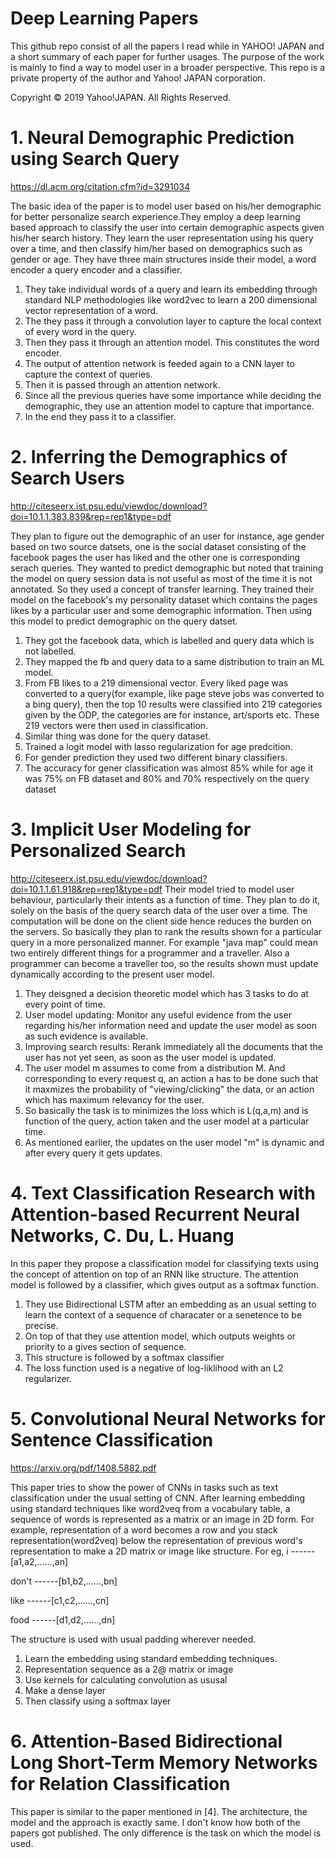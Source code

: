 # Deep Learning Papers 
This github repo consist of all the papers I read while in YAHOO! JAPAN and a short summary of each paper for further usages. The purpose of the work is mainly to find a way to model user in a broader perspective. This repo is a private property of the author and Yahoo! JAPAN corporation. 

Copyright © 2019 Yahoo!JAPAN. All Rights Reserved.


# 1. Neural Demographic Prediction using Search Query
https://dl.acm.org/citation.cfm?id=3291034

The basic idea of the paper is to model user based on his/her demographic for better personalize search experience.They employ a deep learning based approach to classify the user into certain demographic aspects given his/her search history. They learn the user representation using his query over a time, and then classify him/her based on demographics such as gender or age. They have three main structures inside their model, a word encoder a query encoder and a classifier.
1. They take individual words of a query and learn its embedding through standard NLP methodologies like word2vec to learn a 200 dimensional vector representation of a word.
2. The they pass it through a convolution layer to capture the local context of every word in the query.
3. Then they pass it through an attention model. This constitutes the word encoder.
4. The output of attention network is feeded again to a CNN layer to capture the context of queries.
5. Then it is passed through an attention network.
6. Since all the previous queries have some importance while deciding the demographic, they use an attention model to capture that importance.
7. In the end they pass it to a classifier.

# 2. Inferring the Demographics of Search Users
http://citeseerx.ist.psu.edu/viewdoc/download?doi=10.1.1.383.839&rep=rep1&type=pdf

They plan to figure out the demographic of an user for instance, age gender based on two source datsets, one is the social dataset consisting of the facebook pages the user has liked and the other one is corresponding serach queries. They wanted to predict demographic but noted that training the model on query session data is not useful as most of the time it is not annotated. So they used a concept of transfer learning. They trained their model on the facebook's my personality dataset which contains the pages likes by a particular user and some demographic information. Then using this model to predict demographic on the query datset.
1. They got the facebook data, which is labelled and query data which is not labelled.
2. They mapped the fb and query data to a same distribution to train an ML model.
3. From FB likes to  a 219 dimensional vector. Every liked page was converted to a query(for example, like page steve jobs was converted to a bing query), then the top 10 results were classified into 219 categories given by the ODP, the categories are for instance, art/sports etc. These 219 vectors were then used in classification.
4. Similar thing was done for the query dataset.
5. Trained a logit model with lasso regularization for age predcition.
6. For gender prediction they used two different binary classifiers.
7. The accuracy for gener classification was almost 85% while for age it was 75% on FB dataset and 80% and 70% respectively on the query dataset

# 3. Implicit User Modeling for Personalized Search
http://citeseerx.ist.psu.edu/viewdoc/download?doi=10.1.1.61.918&rep=rep1&type=pdf
Their model tried to model user behaviour, particularly their intents as a function of time. They plan to do it, solely on the basis of the query search data of the user over a time. The computation will be done on the client side hence reduces the burden on the servers. So basically they plan to rank the results shown for a particular query in a more personalized manner. For example "java map" could mean two entirely different things for a programmer and a traveller. Also a programmer can become a traveller too, so the results shown must update dynamically according to the present user model.
1. They deisgned a decision theoretic model which has 3 tasks to do at every point of time.
2. User model updating: Monitor any useful evidence from the user regarding
his/her information need and update the user model as soon as such
evidence is available.
3. Improving search results: Rerank immediately all the documents that the user has not yet seen, as soon
as the user model is updated.
4. The user model m assumes to come from a distribution M. And corresponding to every request q, an action a has to be done such that it maxmizes the probability of "viewing/clicking" the data, or an action which has maximum relevancy for the user.
5. So basically the task is to minimizes the loss which is L(q,a,m) and is function of the query, action taken and the user model at a particular time.
6. As mentioned earlier, the updates on the user model "m" is dynamic and after every query it gets updates.

# 4. Text Classification Research with Attention-based Recurrent Neural Networks, C. Du, L. Huang
In this paper they propose a classification model for classifying texts using the concept of attention on top of an RNN like structure. The attention model is followed by a classifier, which gives output as a softmax function.
1. They use Bidirectional LSTM after an embedding as an usual setting to learn the context of a sequence of characater or a senetence to be precise.
2. On top of that they use attention model, which outputs weights or priority to a gives section of sequence.
3. This structure is followed by a softmax classifier
4. The loss function used is a negative of log-liklihood with an L2 regularizer.

# 5. Convolutional Neural Networks for Sentence Classification
https://arxiv.org/pdf/1408.5882.pdf

This paper tries to show the power of CNNs in tasks such as text classification under the usual setting of CNN. After learning embedding using standard techniques like word2veq from a vocabulary table, a sequence of words is represented as a matrix or an image in 2D form. For example, representation of a word becomes a row and you stack representation(word2veq) below the representation of previous word's representation to make a 2D matrix or image like structure. 
For eg, 
i     ------[a1,a2,......,an]

don't ------[b1,b2,......,bn]

like  ------[c1,c2,......,cn]

food  ------[d1,d2,......,dn]

The structure is used with usual padding wherever needed.
1. Learn the embedding using standard embedding techniques.
2. Representation sequence as a 2@ matrix or image
3. Use kernels for calculating convolution as ususal
4. Make a dense layer
5. Then classify using a softmax layer

# 6. Attention-Based Bidirectional Long Short-Term Memory Networks for Relation Classification
This paper is similar to the paper mentioned in [4]. The architecture, the model and the approach is exactly same. I don't know how both of the papers got published. The only difference is the task on which the model is used.




